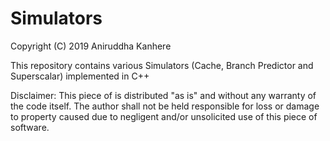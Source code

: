 # Simulators
Copyright (C) 2019 Aniruddha Kanhere

This repository contains various Simulators (Cache, Branch Predictor and Superscalar) implemented in C++

Disclaimer: This piece of is distributed "as is" and without any warranty of the code itself. The author shall not be held responsible for loss or damage to property caused due to negligent and/or unsolicited use of this piece of software.
